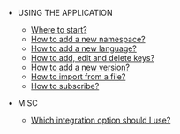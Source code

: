 - USING THE APPLICATION

  - [Where to start?](using-the-application/where-to-start.md)
  - [How to add a new namespace?](using-the-application/how-to-add-a-new-namespace.md)
  - [How to add a new language?](using-the-application/how-to-add-a-new-language.md)
  - [How to add, edit and delete keys?](using-the-application/how-to-add-edit-and-delete-keys.md)
  - [How to add a new version?](using-the-application/how-to-add-a-new-version.md)
  - [How to import from a file?](using-the-application/how-to-import-from-a-file.md)
  - [How to subscribe?](using-the-application/how-to-subscribe.md)

- MISC

  - [Which integration option should I use?](misc/which-integration-option-should-i-use.md)